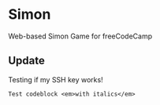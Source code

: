 # Simon

Web-based Simon Game for freeCodeCamp

## Update

Testing if my SSH key works!

`Test codeblock <em>with italics</em> `
